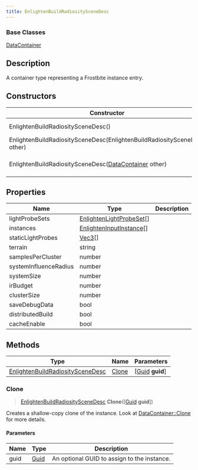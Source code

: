 ```yaml
---
title: EnlightenBuildRadiositySceneDesc
---
```

### Base Classes

[DataContainer](/vext/ref/shared/class/datacontainer)

## Description

A container type representing a Frostbite instance entry.

## Constructors

| Constructor                                                                                 | Description                                                                                                                                             |
| ------------------------------------------------------------------------------------------- | ------------------------------------------------------------------------------------------------------------------------------------------------------- |
| EnlightenBuildRadiositySceneDesc()                                                          | Create a new instance of this container type.                                                                                                           |
| EnlightenBuildRadiositySceneDesc(EnlightenBuildRadiositySceneDesc other)                    | Create a reference copy of an instance of the same type.                                                                                                |
| EnlightenBuildRadiositySceneDesc([DataContainer](/vext/ref/shared/class/datacontainer) other) | Upcast an instance of type [DataContainer](/vext/ref/shared/class/datacontainer) to [EnlightenBuildRadiositySceneDesc](/vext/ref/fb/enlightenbuildradiosityscenedesc/). |

## Properties

| Name                  | Type                                                 | Description |
| --------------------- | ---------------------------------------------------- | ----------- |
| lightProbeSets        | [EnlightenLightProbeSet](/vext/ref/fb/enlightenlightprobeset/)\[\] |             |
| instances             | [EnlightenInputInstance](/vext/ref/fb/enlighteninputinstance/)\[\] |             |
| staticLightProbes     | [Vec3](/vext/ref/shared/class/vec3)\[\]                |             |
| terrain               | string                                               |             |
| samplesPerCluster     | number                                               |             |
| systemInfluenceRadius | number                                               |             |
| systemSize            | number                                               |             |
| irBudget              | number                                               |             |
| clusterSize           | number                                               |             |
| saveDebugData         | bool                                                 |             |
| distributedBuild      | bool                                                 |             |
| cacheEnable           | bool                                                 |             |

## Methods

| Type                                                                 | Name            | Parameters                                     |
| -------------------------------------------------------------------- | --------------- | ---------------------------------------------- |
| [EnlightenBuildRadiositySceneDesc](/vext/ref/fb/enlightenbuildradiosityscenedesc/) | [Clone](#clone) | \[[Guid](/vext/ref/shared/class/guid) **guid**\] |

### Clone

> [EnlightenBuildRadiositySceneDesc](/vext/ref/fb/enlightenbuildradiosityscenedesc/) **Clone**(\[[Guid](/vext/ref/shared/class/guid) **guid**\])

Creates a shallow-copy clone of the instance. Look at [DataContainer::Clone](/vext/ref/shared/class/datacontainer#clone) for more details.

#### Parameters

| Name | Type         | Description                                 |
| ---- | ------------ | ------------------------------------------- |
| guid | [Guid](/vext/ref/shared/class/guid/) | An optional GUID to assign to the instance. |
